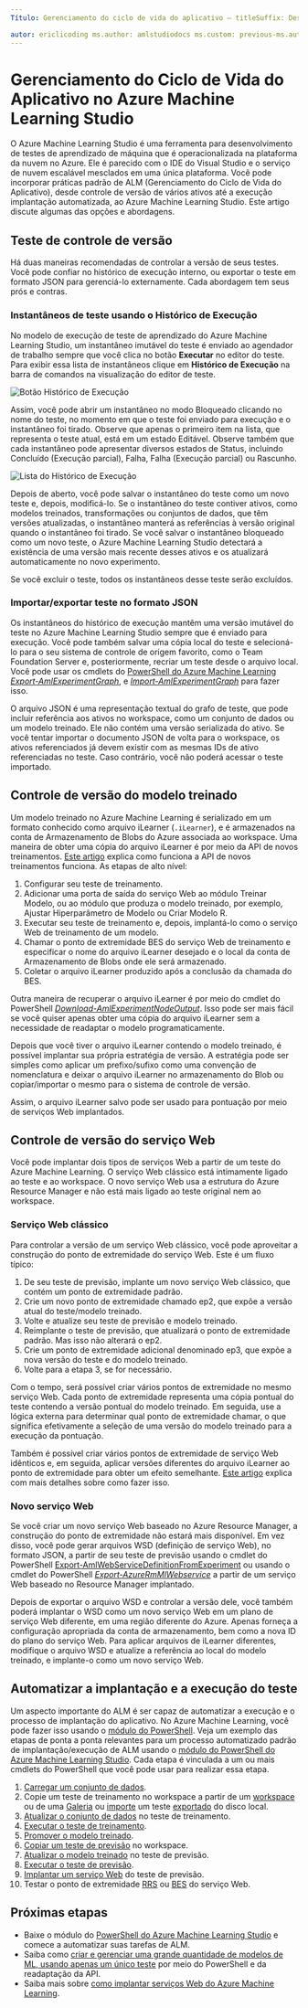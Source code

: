 ```yaml
---
Título: Gerenciamento do ciclo de vida do aplicativo – titleSuffix: Descrição do Azure Machine Learning Studio: Aplique as melhores práticas do Gerenciamento do Ciclo de Vida do Aplicativo no Azure Machine Learning Studio serviços: machine-learning ms.service: machine-learning ms.component: studio ms.topic: artigo

autor: ericlicoding ms.author: amlstudiodocs ms.custom: previous-ms.author=haining, previous-author=hning86 ms.date: 27/10/2016
---
```

# <a name="application-lifecycle-management-in-azure-machine-learning-studio"></a>Gerenciamento do Ciclo de Vida do Aplicativo no Azure Machine Learning Studio
O Azure Machine Learning Studio é uma ferramenta para desenvolvimento de testes de aprendizado de máquina que é operacionalizada na plataforma da nuvem no Azure. Ele é parecido com o IDE do Visual Studio e o serviço de nuvem escalável mesclados em uma única plataforma. Você pode incorporar práticas padrão de ALM (Gerenciamento do Ciclo de Vida do Aplicativo), desde controle de versão de vários ativos até a execução implantação automatizada, ao Azure Machine Learning Studio. Este artigo discute algumas das opções e abordagens.

## <a name="versioning-experiment"></a>Teste de controle de versão
Há duas maneiras recomendadas de controlar a versão de seus testes. Você pode confiar no histórico de execução interno, ou exportar o teste em formato JSON para gerenciá-lo externamente. Cada abordagem tem seus prós e contras.

### <a name="experiment-snapshots-using-run-history"></a>Instantâneos de teste usando o Histórico de Execução
No modelo de execução de teste de aprendizado do Azure Machine Learning Studio, um instantâneo imutável do teste é enviado ao agendador de trabalho sempre que você clica no botão **Executar** no editor do teste. Para exibir essa lista de instantâneos clique em **Histórico de Execução** na barra de comandos na visualização do editor de teste.

![Botão Histórico de Execução](./media/version-control/runhistory.png)

Assim, você pode abrir um instantâneo no modo Bloqueado clicando no nome do teste, no momento em que o teste foi enviado para execução e o instantâneo foi tirado. Observe que apenas o primeiro item na lista, que representa o teste atual, está em um estado Editável. Observe também que cada instantâneo pode apresentar diversos estados de Status, incluindo Concluído (Execução parcial), Falha, Falha (Execução parcial) ou Rascunho.

![Lista do Histórico de Execução](./media/version-control/runhistorylist.png)

Depois de aberto, você pode salvar o instantâneo do teste como um novo teste e, depois, modificá-lo. Se o instantâneo do teste contiver ativos, como modelos treinados, transformações ou conjuntos de dados, que têm versões atualizadas, o instantâneo manterá as referências à versão original quando o instantâneo foi tirado. Se você salvar o instantâneo bloqueado como um novo teste, o Azure Machine Learning Studio detectará a existência de uma versão mais recente desses ativos e os atualizará automaticamente no novo experimento.

Se você excluir o teste, todos os instantâneos desse teste serão excluídos.

### <a name="exportimport-experiment-in-json-format"></a>Importar/exportar teste no formato JSON
Os instantâneos do histórico de execução mantêm uma versão imutável do teste no Azure Machine Learning Studio sempre que é enviado para execução. Você pode também salvar uma cópia local do teste e selecioná-lo para o seu sistema de controle de origem favorito, como o Team Foundation Server e, posteriormente, recriar um teste desde o arquivo local. Você pode usar os cmdlets do [PowerShell do Azure Machine Learning](https://aka.ms/amlps) [*Export-AmlExperimentGraph*](https://github.com/hning86/azuremlps#export-amlexperimentgraph), e [*Import-AmlExperimentGraph*](https://github.com/hning86/azuremlps#import-amlexperimentgraph) para fazer isso.

O arquivo JSON é uma representação textual do grafo de teste, que pode incluir referência aos ativos no workspace, como um conjunto de dados ou um modelo treinado. Ele não contém uma versão serializada do ativo. Se você tentar importar o documento JSON de volta para o workspace, os ativos referenciados já devem existir com as mesmas IDs de ativo referenciadas no teste. Caso contrário, você não poderá acessar o teste importado.

## <a name="versioning-trained-model"></a>Controle de versão do modelo treinado
Um modelo treinado no Azure Machine Learning é serializado em um formato conhecido como arquivo iLearner (`.iLearner`), e é armazenados na conta de Armazenamento de Blobs do Azure associada ao workspace. Uma maneira de obter uma cópia do arquivo iLearner é por meio da API de novos treinamentos. [Este artigo](retrain-models-programmatically.md) explica como funciona a API de novos treinamentos funciona. As etapas de alto nível:

1. Configurar seu teste de treinamento.
2. Adicionar uma porta de saída do serviço Web ao módulo Treinar Modelo, ou ao módulo que produza o modelo treinado, por exemplo, Ajustar Hiperparâmetro de Modelo ou Criar Modelo R.
3. Executar seu teste de treinamento e, depois, implantá-lo como o serviço Web de treinamento de um modelo.
4. Chamar o ponto de extremidade BES do serviço Web de treinamento e especificar o nome do arquivo iLearner desejado e o local da conta de Armazenamento de Blobs onde ele será armazenado.
5. Coletar o arquivo iLearner produzido após a conclusão da chamada do BES.

Outra maneira de recuperar o arquivo iLearner é por meio do cmdlet do PowerShell [*Download-AmlExperimentNodeOutput*](https://github.com/hning86/azuremlps#download-amlexperimentnodeoutput). Isso pode ser mais fácil se você quiser apenas obter uma cópia do arquivo iLearner sem a necessidade de readaptar o modelo programaticamente.

Depois que você tiver o arquivo iLearner contendo o modelo treinado, é possível implantar sua própria estratégia de versão. A estratégia pode ser simples como aplicar um prefixo/sufixo como uma convenção de nomenclatura e deixar o arquivo iLearner no armazenamento do Blob ou copiar/importar o mesmo para o sistema de controle de versão.

Assim, o arquivo iLearner salvo pode ser usado para pontuação por meio de serviços Web implantados.

## <a name="versioning-web-service"></a>Controle de versão do serviço Web
Você pode implantar dois tipos de serviços Web a partir de um teste do Azure Machine Learning. O serviço Web clássico está intimamente ligado ao teste e ao workspace. O novo serviço Web usa a estrutura do Azure Resource Manager e não está mais ligado ao teste original nem ao workspace.

### <a name="classic-web-service"></a>Serviço Web clássico
Para controlar a versão de um serviço Web clássico, você pode aproveitar a construção do ponto de extremidade do serviço Web. Este é um fluxo típico:

1. De seu teste de previsão, implante um novo serviço Web clássico, que contém um ponto de extremidade padrão.
2. Crie um novo ponto de extremidade chamado ep2, que expõe a versão atual do teste/modelo treinado.
3. Volte e atualize seu teste de previsão e modelo treinado.
4. Reimplante o teste de previsão, que atualizará o ponto de extremidade padrão. Mas isso não alterará o ep2.
5. Crie um ponto de extremidade adicional denominado ep3, que expõe a nova versão do teste e do modelo treinado.
6. Volte para a etapa 3, se for necessário.

Com o tempo, será possível criar vários pontos de extremidade no mesmo serviço Web. Cada ponto de extremidade representa uma cópia pontual do teste contendo a versão pontual do modelo treinado. Em seguida, use a lógica externa para determinar qual ponto de extremidade chamar, o que significa efetivamente a seleção de uma versão do modelo treinado para a execução da pontuação.

Também é possível criar vários pontos de extremidade de serviço Web idênticos e, em seguida, aplicar versões diferentes do arquivo iLearner ao ponto de extremidade para obter um efeito semelhante. [Este artigo](create-models-and-endpoints-with-powershell.md) explica com mais detalhes sobre como fazer isso.

### <a name="new-web-service"></a>Novo serviço Web
Se você criar um novo serviço Web baseado no Azure Resource Manager, a construção do ponto de extremidade não estará mais disponível. Em vez disso, você pode gerar arquivos WSD (definição de serviço Web), no formato JSON, a partir de seu teste de previsão usando o cmdlet do PowerShell [Export-AmlWebServiceDefinitionFromExperiment](https://github.com/hning86/azuremlps#export-amlwebservicedefinitionfromexperiment) ou usando o cmdlet do PowerShell [*Export-AzureRmMlWebservice*](https://docs.microsoft.com/powershell/module/azurerm.machinelearning/export-azurermmlwebservice?view=azurermps-6.6.0) a partir de um serviço Web baseado no Resource Manager implantado.

Depois de exportar o arquivo WSD e controlar a versão dele, você também poderá implantar o WSD como um novo serviço Web em um plano de serviço Web diferente, em uma região diferente do Azure. Apenas forneça a configuração apropriada da conta de armazenamento, bem como a nova ID do plano do serviço Web. Para aplicar arquivos de iLearner diferentes, modifique o arquivo WSD e atualize a referência ao local do modelo treinado, e implante-o como um novo serviço Web.

## <a name="automate-experiment-execution-and-deployment"></a>Automatizar a implantação e a execução do teste
Um aspecto importante do ALM é ser capaz de automatizar a execução e o processo de implantação do aplicativo. No Azure Machine Learning, você pode fazer isso usando o [módulo do PowerShell](https://aka.ms/amlps). Veja um exemplo das etapas de ponta a ponta relevantes para um processo automatizado padrão de implantação/execução de ALM usando o [módulo do PowerShell do Azure Machine Learning Studio](https://aka.ms/amlps). Cada etapa é vinculada a um ou mais cmdlets do PowerShell que você pode usar para realizar essa etapa.

1. [Carregar um conjunto de dados](https://github.com/hning86/azuremlps#upload-amldataset).
2. Copie um teste de treinamento no workspace a partir de um [workspace](https://github.com/hning86/azuremlps#copy-amlexperiment) ou de uma [Galeria](https://github.com/hning86/azuremlps#copy-amlexperimentfromgallery) ou [importe](https://github.com/hning86/azuremlps#import-amlexperimentgraph) um teste [exportado](https://github.com/hning86/azuremlps#export-amlexperimentgraph) do disco local.
3. [Atualizar o conjunto de dados](https://github.com/hning86/azuremlps#update-amlexperimentuserasset) no teste de treinamento.
4. [Executar o teste de treinamento](https://github.com/hning86/azuremlps#start-amlexperiment).
5. [Promover o modelo treinado](https://github.com/hning86/azuremlps#promote-amltrainedmodel).
6. [Copiar um teste de previsão](https://github.com/hning86/azuremlps#copy-amlexperiment) no workspace.
7. [Atualizar o modelo treinado](https://github.com/hning86/azuremlps#update-amlexperimentuserasset) no teste de previsão.
8. [Executar o teste de previsão](https://github.com/hning86/azuremlps#start-amlexperiment).
9. [Implantar um serviço Web](https://github.com/hning86/azuremlps#new-amlwebservice) do teste de previsão.
10. Testar o ponto de extremidade [RRS](https://github.com/hning86/azuremlps#invoke-amlwebservicerrsendpoint) ou [BES](https://github.com/hning86/azuremlps#invoke-amlwebservicebesendpoint) do serviço Web.

## <a name="next-steps"></a>Próximas etapas
* Baixe o módulo do [PowerShell do Azure Machine Learning Studio](https://aka.ms/amlps) e comece a automatizar suas tarefas de ALM.
* Saiba como [criar e gerenciar uma grande quantidade de modelos de ML, usando apenas um único teste](create-models-and-endpoints-with-powershell.md) por meio do PowerShell e da readaptação da API.
* Saiba mais sobre [como implantar serviços Web do Azure Machine Learning](publish-a-machine-learning-web-service.md).

